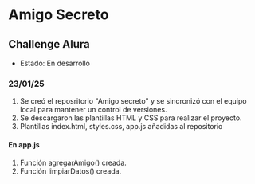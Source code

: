 <h1>Amigo Secreto</h1>

<h2>Challenge Alura</h2>

- Estado: En desarrollo

<h3>23/01/25</h3>

<ol>
    <li>Se creó el reposritorio "Amigo secreto" y se sincronizó con el equipo local para mantener un control de versiones.</li>
    <li>Se descargaron las plantillas HTML y CSS para realizar el proyecto.</li>
    <li>Plantillas index.html, styles.css, app.js añadidas al repositorio</li>
</ol>

 <h4>En app.js </h4>
<ol>
    <li>Función agregarAmigo() creada.</li>
    <li>Función limpiarDatos() creada.</li>
</ol>
